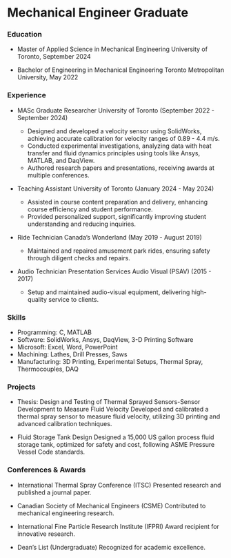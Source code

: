 # Mechanical Engineer Graduate

### Education
- Master of Applied Science in Mechanical Engineering
University of Toronto, September 2024

- Bachelor of Engineering in Mechanical Engineering
Toronto Metropolitan University, May 2022


### Experience
- MASc Graduate Researcher
  University of Toronto (September 2022 - September 2024)

  - Designed and developed a velocity sensor using SolidWorks, achieving accurate calibration for velocity ranges of 0.89 - 4.4 m/s.
  - Conducted experimental investigations, analyzing data with heat transfer and fluid dynamics principles using tools like Ansys, MATLAB, and DaqView.
  - Authored research papers and presentations, receiving awards at multiple conferences.

- Teaching Assistant
  University of Toronto (January 2024 - May 2024)

  - Assisted in course content preparation and delivery, enhancing course efficiency and student performance.
  - Provided personalized support, significantly improving student understanding and reducing inquiries.

- Ride Technician
Canada’s Wonderland (May 2019 - August 2019)

  - Maintained and repaired amusement park rides, ensuring safety through diligent checks and repairs.

- Audio Technician
  Presentation Services Audio Visual (PSAV) (2015 - 2017)

  - Setup and maintained audio-visual equipment, delivering high-quality service to clients.

### Skills
- Programming: C, MATLAB
- Software: SolidWorks, Ansys, DaqView, 3-D Printing Software
- Microsoft: Excel, Word, PowerPoint
- Machining: Lathes, Drill Presses, Saws
- Manufacturing: 3D Printing, Experimental Setups, Thermal Spray, Thermocouples, DAQ

### Projects
- Thesis: Design and Testing of Thermal Sprayed Sensors-Sensor Development to Measure Fluid Velocity
Developed and calibrated a thermal spray sensor to measure fluid velocity, utilizing 3D printing and advanced calibration techniques.

- Fluid Storage Tank Design
Designed a 15,000 US gallon process fluid storage tank, optimized for safety and cost, following ASME Pressure Vessel Code standards.

### Conferences & Awards
- International Thermal Spray Conference (ITSC)
Presented research and published a journal paper.

- Canadian Society of Mechanical Engineers (CSME)
Contributed to mechanical engineering research.

- International Fine Particle Research Institute (IFPRI)
Award recipient for innovative research.

- Dean’s List (Undergraduate)
Recognized for academic excellence.
